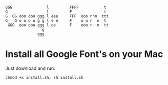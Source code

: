 ``` 
GGG               l         FFFF           t  
G                 l         F              t  
G  GG ooo ooo ggg l eee     FFF  ooo nnn  ttt 
G   G o o o o g g l e e     F    o o n  n  t  
 GGG  ooo ooo ggg l ee      F    ooo n  n  tt 
                g                             
              ggg                             
 ```
 
 # Install all Google Font's on your Mac

Just download and run:

`chmod +x install.sh; sh install.sh`
